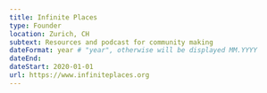 ```yaml
---
title: Infinite Places
type: Founder
location: Zurich, CH
subtext: Resources and podcast for community making
dateFormat: year # "year", otherwise will be displayed MM.YYYY
dateEnd: 
dateStart: 2020-01-01
url: https://www.infiniteplaces.org
---
```

